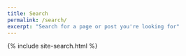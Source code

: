 ```yaml
---
title: Search
permalink: /search/
excerpt: "Search for a page or post you're looking for"
---
```


{% include site-search.html %}
